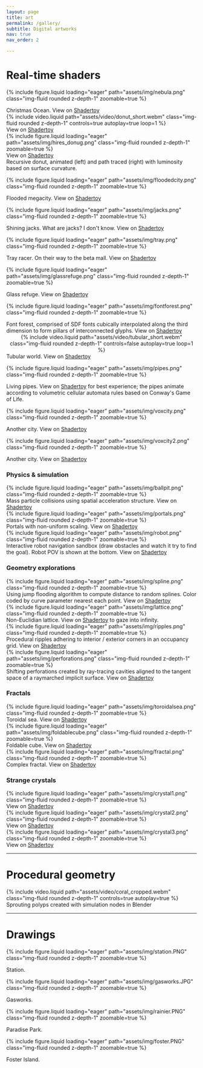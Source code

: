 ```yaml
---
layout: page
title: art
permalink: /gallery/
subtitle: Digital artworks
nav: true
nav_order: 2

---
```

# Real-time shaders

{% include figure.liquid loading="eager" path="assets/img/nebula.png" class="img-fluid rounded z-depth-1" zoomable=true %}
<div class="caption">
    Christmas Ocean. View on <a href="https://www.shadertoy.com/view/lXdcDH">Shadertoy</a>
</div>

<div class="row mt-3">
    <div class="col-sm mt-3 mt-md-0">
        {% include video.liquid path="assets/video/donut_short.webm" class="img-fluid rounded z-depth-1" controls=true autoplay=true loop=1 %}
        <div class="caption">
            View on <a href="https://www.shadertoy.com/view/tls3WB">Shadertoy</a>
        </div>
    </div>
    <div class="col-sm mt-3 mt-md-0">
        {% include figure.liquid loading="eager" path="assets/img/hires_donug.png" class="img-fluid rounded z-depth-1" zoomable=true %}
        <div class="caption">
            View on <a href="https://www.shadertoy.com/view/wlXcR7">Shadertoy</a>
        </div>
    </div>
</div>
<div class="caption">
    Recursive donut, animated (left) and path traced (right) with luminosity based on surface curvature.
</div>

{% include figure.liquid loading="eager" path="assets/img/floodedcity.png" class="img-fluid rounded z-depth-1" zoomable=true %}
<div class="caption">
    Flooded megacity. View on <a href="https://www.shadertoy.com/view/wllczN">Shadertoy</a>
</div>

{% include figure.liquid loading="eager" path="assets/img/jacks.png" class="img-fluid rounded z-depth-1" zoomable=true %}
<div class="caption">
    Shining jacks. What are jacks? I don't know. View on <a href="https://www.shadertoy.com/view/wlsyRN">Shadertoy</a>
</div>

{% include figure.liquid loading="eager" path="assets/img/tray.png" class="img-fluid rounded z-depth-1" zoomable=true %}
<div class="caption">
    Tray racer. On their way to the beta mall. View on <a href="https://www.shadertoy.com/view/tstSDs">Shadertoy</a>
</div>

{% include figure.liquid loading="eager" path="assets/img/glassrefuge.png" class="img-fluid rounded z-depth-1" zoomable=true %}
<div class="caption">
    Glass refuge. View on <a href="https://www.shadertoy.com/view/tsySRh">Shadertoy</a>
</div>

{% include figure.liquid loading="eager" path="assets/img/fontforest.png" class="img-fluid rounded z-depth-1" zoomable=true %}
<div class="caption">
    Font forest, comprised of SDF fonts cubically interpolated along the third dimension to form pillars of interconnected glyphs. View on <a href="https://www.shadertoy.com/view/3stXDX">Shadertoy</a>
</div>

<div class="col-sm mt-3 mt-md-0">
<center>
    {% include video.liquid path="assets/video/tubular_short.webm" class="img-fluid rounded z-depth-1" controls=false autoplay=true loop=1 %}
</center>
</div>
<div class="caption">
    Tubular world. View on <a href="https://www.shadertoy.com/view/wsySDV">Shadertoy</a>
</div>

{% include figure.liquid loading="eager" path="assets/img/pipes.png" class="img-fluid rounded z-depth-1" zoomable=true %}
<div class="caption">
    Living pipes. View on <a href="https://www.shadertoy.com/view/MtScz3">Shadertoy</a> for best experience; the pipes animate according to volumetric cellular automata rules based on Conway's Game of Life.
</div>

{% include figure.liquid loading="eager" path="assets/img/voxcity.png" class="img-fluid rounded z-depth-1" zoomable=true %}
<div class="caption">
    Another city. View on <a href="https://www.shadertoy.com/view/flySR1">Shadertoy</a>
</div>

{% include figure.liquid loading="eager" path="assets/img/voxcity2.png" class="img-fluid rounded z-depth-1" zoomable=true %}
<div class="caption">
    Another city. View on <a href="https://www.shadertoy.com/view/WtscWr">Shadertoy</a>
</div>

### Physics & simulation

<div class="row mt-3">
    <div class="col-sm mt-3 mt-md-0">
        {% include figure.liquid loading="eager" path="assets/img/ballpit.png" class="img-fluid rounded z-depth-1" zoomable=true %}
        <div class="caption">
            Mass particle collisions using spatial acceleration structure. View on <a href="https://www.shadertoy.com/view/wlj3RR">Shadertoy</a>
        </div>
    </div>
    <div class="col-sm mt-3 mt-md-0">
        {% include figure.liquid loading="eager" path="assets/img/portals.png" class="img-fluid rounded z-depth-1" zoomable=true %}
        <div class="caption">
            Portals with non-uniform scaling. View on <a href="https://www.shadertoy.com/view/XtjcRV">Shadertoy</a>
        </div>
    </div>
    <div class="col-sm mt-3 mt-md-0">
        {% include figure.liquid loading="eager" path="assets/img/robot.png" class="img-fluid rounded z-depth-1" zoomable=true %}
        <div class="caption">
            Interactive robot navigation sandbox (draw obstacles and watch it try to find the goal). Robot POV is shown at the bottom. View on <a href="https://www.shadertoy.com/view/3tXGR2">Shadertoy</a>
        </div>
    </div>
</div>

### Geometry explorations

<div class="row mt-3">
    <div class="col-sm mt-3 mt-md-0">
        {% include figure.liquid loading="eager" path="assets/img/spline.png" class="img-fluid rounded z-depth-1" zoomable=true %}
        <div class="caption">
            Using jump flooding algorithm to compute distance to random splines. Color coded by curve parameter nearest each point. View on <a href="https://www.shadertoy.com/view/lfyBRy">Shadertoy</a>
        </div>
    </div>
    <div class="col-sm mt-3 mt-md-0">
        {% include figure.liquid loading="eager" path="assets/img/lattice.png" class="img-fluid rounded z-depth-1" zoomable=true %}
        <div class="caption">
            Non-Euclidian lattice. View on <a href="https://www.shadertoy.com/view/7dlyW7">Shadertoy</a> to gaze into infinity.
        </div>
    </div>
    <div class="col-sm mt-3 mt-md-0">
        {% include figure.liquid loading="eager" path="assets/img/ripples.png" class="img-fluid rounded z-depth-1" zoomable=true %}
        <div class="caption">
            Procedural ripples adhering to interior / exterior corners in an occupancy grid. View on <a href="https://www.shadertoy.com/view/WtfcWn">Shadertoy</a>
        </div>
    </div>
    <div class="col-sm mt-3 mt-md-0">
        {% include figure.liquid loading="eager" path="assets/img/perforations.png" class="img-fluid rounded z-depth-1" zoomable=true %}
        <div class="caption">
            Shifting perforations created by ray-tracing cavities aligned to the tangent space of a raymarched implicit surface. View on <a href="https://www.shadertoy.com/view/3sVXWK">Shadertoy</a>
        </div>
    </div>
</div>

### Fractals
<div class="row mt-3">
    <div class="col-sm mt-3 mt-md-0">
        {% include figure.liquid loading="eager" path="assets/img/toroidalsea.png" class="img-fluid rounded z-depth-1" zoomable=true %}
        <div class="caption">
            Toroidal sea. View on <a href="https://www.shadertoy.com/view/wlXGDB">Shadertoy</a>
        </div>
    </div>
    <div class="col-sm mt-3 mt-md-0">
        {% include figure.liquid loading="eager" path="assets/img/foldablecube.png" class="img-fluid rounded z-depth-1" zoomable=true %}
        <div class="caption">
            Foldable cube. View on <a href="https://www.shadertoy.com/view/ttdGW8">Shadertoy</a>
        </div>
    </div>
    <div class="col-sm mt-3 mt-md-0">
        {% include figure.liquid loading="eager" path="assets/img/fractal.png" class="img-fluid rounded z-depth-1" zoomable=true %}
        <div class="caption">
            Complex fractal. View on <a href="https://www.shadertoy.com/view/ltlfRn">Shadertoy</a>
        </div>
    </div>
</div>

### Strange crystals
<div class="row mt-3">
    <div class="col-sm mt-3 mt-md-0">
        {% include figure.liquid loading="eager" path="assets/img/crystal1.png" class="img-fluid rounded z-depth-1" zoomable=true %}
        <div class="caption">
            View on <a href="https://www.shadertoy.com/view/3dGXD1">Shadertoy</a>
        </div>
    </div>
    <div class="col-sm mt-3 mt-md-0">
        {% include figure.liquid loading="eager" path="assets/img/crystal2.png" class="img-fluid rounded z-depth-1" zoomable=true %}
        <div class="caption">
            View on <a href="https://www.shadertoy.com/view/WsGXWm">Shadertoy</a>
        </div>
    </div>
    <div class="col-sm mt-3 mt-md-0">
        {% include figure.liquid loading="eager" path="assets/img/crystal3.png" class="img-fluid rounded z-depth-1" zoomable=true %}
        <div class="caption">
            View on <a href="https://www.shadertoy.com/view/3sySWm">Shadertoy</a>
        </div>
    </div>
</div>

---

# Procedural geometry
<div class="col-sm mt-3 mt-md-0">
    {% include video.liquid path="assets/video/coral_cropped.webm" class="img-fluid rounded z-depth-1" controls=true autoplay=true %}
    <div class="caption">
        Sprouting polyps created with simulation nodes in Blender
    </div>
</div>

---

# Drawings
{% include figure.liquid loading="eager" path="assets/img/station.PNG" class="img-fluid rounded z-depth-1" zoomable=true %}
<div class="caption">
    Station.
</div>

{% include figure.liquid loading="eager" path="assets/img/gasworks.JPG" class="img-fluid rounded z-depth-1" zoomable=true %}
<div class="caption">
    Gasworks.
</div>

{% include figure.liquid loading="eager" path="assets/img/rainier.PNG" class="img-fluid rounded z-depth-1" zoomable=true %}
<div class="caption">
    Paradise Park.
</div>

{% include figure.liquid loading="eager" path="assets/img/foster.PNG" class="img-fluid rounded z-depth-1" zoomable=true %}
<div class="caption">
    Foster Island.
</div>
